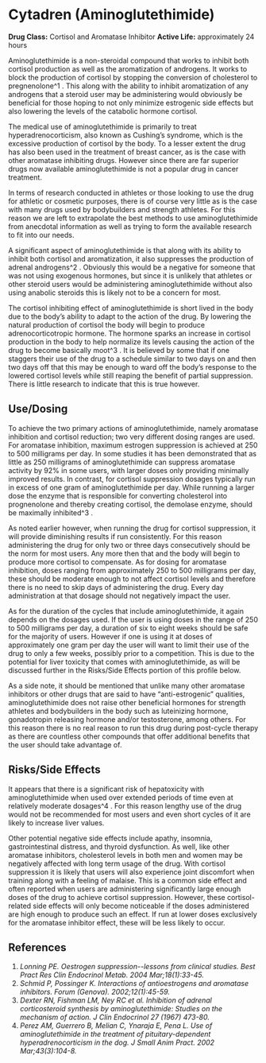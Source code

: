 # Cytadren (Aminoglutethimide)

**Drug Class:** Cortisol and Aromatase Inhibitor
**Active Life:** approximately 24 hours

Aminoglutethimide is a non-steroidal compound that works to inhibit both cortisol production as well as the aromatization of androgens. It works to block the production of cortisol by stopping the conversion of cholesterol to pregnenolone^1 . This along with the ability to inhibit aromatization of any androgens that a steroid user may be administering would obviously be beneficial for those hoping to not only minimize estrogenic side effects but also lowering the levels of the catabolic hormone cortisol. 

The medical use of aminoglutethimide is primarily to treat hyperadrenocorticism, also known as Cushing’s syndrome, which is the excessive production of cortisol by the body. To a lesser extent the drug has also been used in the treatment of breast cancer, as is the case with other aromatase inhibiting drugs. However since there are far superior drugs now available aminoglutethimide is not a popular drug in cancer treatment. 

In terms of research conducted in athletes or those looking to use the drug for athletic or cosmetic purposes, there is of course very little as is the case with many drugs used by bodybuilders and strength athletes. For this reason we are left to extrapolate the best methods to use aminoglutethimide from anecdotal information as well as trying to form the available research to fit into our needs. 

A significant aspect of aminoglutethimide is that along with its ability to inhibit both cortisol and aromatization, it also suppresses the production of adrenal androgens^2 . Obviously this would be a negative for someone that was not using exogenous hormones, but since it is unlikely that athletes or other steroid users would be administering aminoglutethimide without also using anabolic steroids this is likely not to be a concern for most. 

The cortisol inhibiting effect of aminoglutethimide is short lived in the body due to the body’s ability to adapt to the action of the drug. By lowering the natural production of cortisol the body will begin to produce adrenocorticotropic hormone. The hormone sparks an increase in cortisol production in the body to help normalize its levels causing the action of the drug to become basically moot^3 . It is believed by some that if one staggers their use of the drug to a schedule similar to two days on and then two days off that this may be enough to ward off the body’s response to the lowered cortisol levels while still reaping the benefit of partial suppression. There is little research to indicate that this is true however. 

## Use/Dosing

To achieve the two primary actions of aminoglutethimide, namely aromatase inhibition and cortisol reduction; two very different dosing ranges are used. For aromatase inhibition, maximum estrogen suppression is achieved at 250 to 500 milligrams per day. In some studies it has been demonstrated that as little as 250 milligrams of aminoglutethimide can suppress aromatase activity by 92% in some users, with larger doses only providing minimally improved results. In contrast, for cortisol suppression dosages typically run in excess of one gram of aminoglutethimide per day. While running a larger dose the enzyme that is responsible for converting cholesterol into prognenolone and thereby creating cortisol, the demolase enzyme, should be maximally inhibited^3 . 

As noted earlier however, when running the drug for cortisol suppression, it will provide diminishing results if run consistently. For this reason administering the drug for only two or three days consecutively should be the norm for most users. Any more then that and the body will begin to produce more cortisol to compensate. As for dosing for aromatase inhibition, doses ranging from approximately 250 to 500 milligrams per day, these should be moderate enough to not affect cortisol levels and therefore there is no need to skip days of administering the drug. Every day administration at that dosage should not negatively impact the user.

As for the duration of the cycles that include aminoglutethimide, it again depends on the dosages used. If the user is using doses in the range of 250 to 500 milligrams per day, a duration of six to eight weeks should be safe for the majority of users. However if one is using it at doses of approximately one gram per day the user will want to limit their use of the drug to only a few weeks, possibly prior to a competition. This is due to the potential for liver toxicity that comes with aminoglutethimide, as will be discussed further in the Risks/Side Effects portion of this profile below.

As a side note, it should be mentioned that unlike many other aromatase inhibitors or other drugs that are said to have “anti-estrogenic” qualities, aminoglutethimide does not raise other beneficial hormones for strength athletes and bodybuilders in the body such as luteinizing hormone, gonadotropin releasing hormone and/or testosterone, among others. For this reason there is no real reason to run this drug during post-cycle therapy as there are countless other compounds that offer additional benefits that the user should take advantage of. 

## Risks/Side Effects

It appears that there is a significant risk of hepatoxicity with aminoglutethimide when used over extended periods of time even at relatively moderate dosages^4 . For this reason lengthy use of the drug would not be recommended for most users and even short cycles of it are likely to increase liver values. 

Other potential negative side effects include apathy, insomnia, gastrointestinal distress, and thyroid dysfunction. As well, like other aromatase inhibitors, cholesterol levels in both men and women may be negatively affected with long term usage of the drug. With cortisol suppression it is likely that users will also experience joint discomfort when training along with a feeling of malaise. This is a common side effect and often reported when users are administering significantly large enough doses of the drug to achieve cortisol suppression. However, these cortisol-related side effects will only become noticeable if the doses administered are high enough to produce such an effect. If run at lower doses exclusively for the aromatase inhibitor effect, these will be less likely to occur. 

## References

1. *Lonning PE. Oestrogen suppression--lessons from clinical studies. Best Pract Res Clin Endocrinol Metab. 2004 Mar;18(1):33-45.*
2. *Schmid P, Possinger K. Interactions of antioestrogens and aromatase inhibitors. Forum (Genova). 2002;12(1):45-59.*
3. *Dexter RN, Fishman LM, Ney RC et al. Inhibition of adrenal corticosteroid synthesis by aminoglutethimide: Studies on the mechanism of action. J Clin Endocrinol 27 (1967) 473-80.*
4. *Perez AM, Guerrero B, Melian C, Ynaraja E, Pena L. Use of aminoglutethimide in the treatment of pituitary-dependent hyperadrenocorticism in the dog. J Small Anim Pract. 2002 Mar;43(3):104-8.*